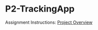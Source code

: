 # P2-TrackingApp

Assignment Instructions: [Project Overview](https://docs.google.com/document/d/1nDWN-kSr1Wzr-FBiIu4jQeqUdqYpjuoWAQHvSZAFXSs/edit)
